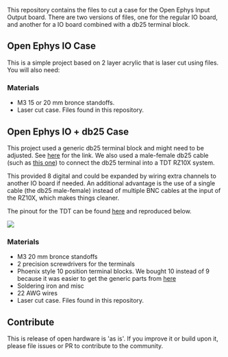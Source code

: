 This repository contains the files to cut a case for the Open Ephys Input Output board.
There are two versions of files, one for the regular IO board, and another for a IO board combined with a db25 terminal block.

## Open Ephys IO Case

This is a simple project based on 2 layer acrylic that is laser cut using files.
You will also need:

### Materials

* M3 15 or 20 mm bronce standoffs.
* Laser cut case. Files found in this repository.

## Open Ephys IO + db25 Case

This project used a generic db25 terminal block and might need to be adjusted. See [here](https://www.amazon.com/Connector-D-sub-25-pin-Terminal-Breakout/dp/B073RG3GG6/ref=asc_df_B073RG3GG6/?tag=hyprod-20&linkCode=df0&hvadid=216539509836&hvpos=&hvnetw=g&hvrand=17758274187648212718&hvpone=&hvptwo=&hvqmt=&hvdev=c&hvdvcmdl=&hvlocint=&hvlocphy=9002000&hvtargid=pla-348800028947&psc=1) for the link.
We also used a male-female db25 cable (such as [this one](https://www.amazon.com/dp/B092QWDZQZ/ref=twister_B092QTYJWY?_encoding=UTF8&th=1)) to connect the db25 terminal into a TDT RZ10X system.

This provided 8 digital and could be expanded by wiring extra channels to another IO board if needed.
An additional advantage is the use of a single cable (the db25 male-female) instead of multiple BNC cables at the input of the RZ10X, which makes things cleaner.

The pinout for the TDT can be found [here](https://www.tdt.com/docs/hardware/rz10-lux-integrated-processor/#db25-digital-io-pinout) and reproduced below.

![](https://www.tdt.com/docs/hardware/assets/images/RZ_DB25_DigitalIO_PO.png)

### Materials

* M3 20 mm bronce standoffs
* 2 precision screwdrivers for the terminals
* Phoenix style 10 position terminal blocks. We bought 10 instead of 9 because it was easier to get the generic parts from [here](https://www.amazon.com/Augiimor-15PCS-2-54mm-Terminal-Connector/dp/B08B3P8BF3/ref=sr_1_1?content-id=amzn1.sym.ea945d40-8e84-42be-ad5c-249b9bca6a40%3Aamzn1.sym.ea945d40-8e84-42be-ad5c-249b9bca6a40&crid=LO0KLJ0QGMNO&keywords=Terminal+Blocks&pd_rd_r=34f6a4ff-55dc-4279-a9ce-c62dfcd055c4&pd_rd_w=BgHsc&pd_rd_wg=q5rzY&pf_rd_p=ea945d40-8e84-42be-ad5c-249b9bca6a40&pf_rd_r=XCCGPE5VDCCF3R8Z1M9B&pid=rYagDl8&qid=1677857597&refinements=p_n_feature_thirteen_browse-bin%3A18945667011&s=industrial&sprefix=2.54%2Bmm%2Bmount%2Bterminal%2Bblock%2Ctools%2C73&sr=1-1)
* Soldering iron and misc
* 22 AWG wires
* Laser cut case. Files found in this repository.

## Contribute

This is release of open hardware is 'as is'. If you improve it or build upon it, please file issues or PR to contribute to the community.